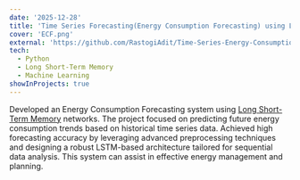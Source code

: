 ```yaml
---
date: '2025-12-28'
title: 'Time Series Forecasting(Energy Consumption Forecasting) using LSTMs'
cover: 'ECF.png'
external: 'https://github.com/RastogiAdit/Time-Series-Energy-Consumption-Forecasting'
tech:
  - Python
  - Long Short-Term Memory
  - Machine Learning
showInProjects: true
---
```


 Developed an Energy Consumption Forecasting system using [Long Short-Term Memory](https://en.wikipedia.org/wiki/Long_short-term_memory) networks. The project focused on predicting future energy consumption trends based on historical time series data. Achieved high forecasting accuracy by leveraging advanced preprocessing techniques and designing a robust LSTM-based architecture tailored for sequential data analysis. This system can assist in effective energy management and planning.